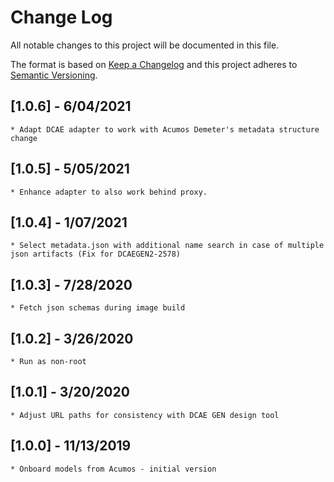 # Change Log
All notable changes to this project will be documented in this file.

The format is based on [Keep a Changelog](http://keepachangelog.com/)
and this project adheres to [Semantic Versioning](http://semver.org/).

## [1.0.6] - 6/04/2021
    * Adapt DCAE adapter to work with Acumos Demeter's metadata structure change
## [1.0.5] - 5/05/2021
    * Enhance adapter to also work behind proxy.
## [1.0.4] - 1/07/2021
    * Select metadata.json with additional name search in case of multiple json artifacts (Fix for DCAEGEN2-2578)
## [1.0.3] - 7/28/2020
    * Fetch json schemas during image build
## [1.0.2] - 3/26/2020
    * Run as non-root
## [1.0.1] - 3/20/2020
    * Adjust URL paths for consistency with DCAE GEN design tool
## [1.0.0] - 11/13/2019
    * Onboard models from Acumos - initial version
